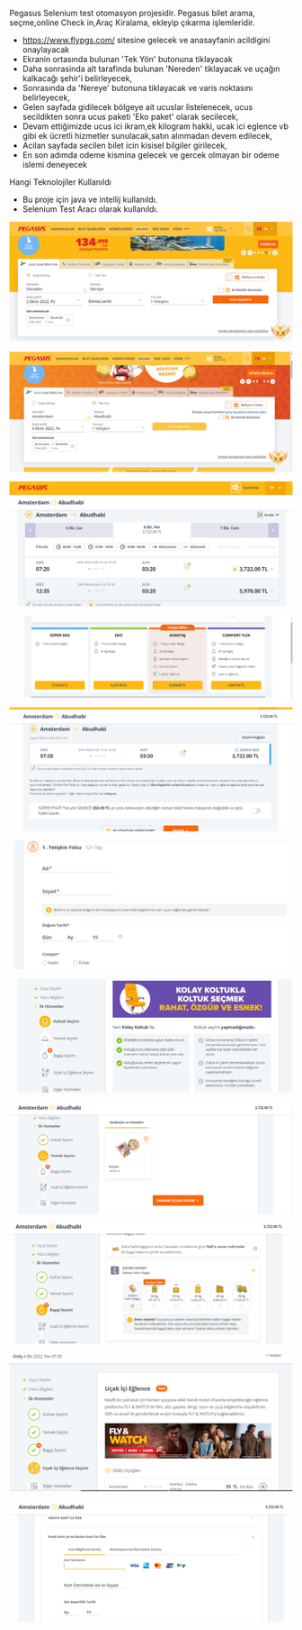Pegasus Selenium test otomasyon projesidir. Pegasus bilet arama, seçme,online Check in,Araç Kiralama, ekleyip çıkarma işlemleridir.

- https://www.flypgs.com/ sitesine gelecek ve anasayfanin acildigini onaylayacak
- Ekranin ortasında bulunan 'Tek Yön' butonuna tiklayacak
- Daha sonrasinda alt tarafinda bulunan 'Nereden' tiklayacak ve uçağın kalkacağı şehir'i belirleyecek,
- Sonrasında da 'Nereye' butonuna tiklayacak ve varis noktasını belirleyecek,
- Gelen sayfada gidilecek bölgeye ait ucuslar listelenecek, ucus secildikten sonra ucus paketi 'Eko paket' olarak secilecek,
- Devam ettiğimizde ucus ici ikram,ek kilogram hakki, ucak ici eglence vb gibi ek ücretli hizmetler sunulacak,satın alınmadan devem edilecek,
- Acilan sayfada secilen bilet icin kisisel bilgiler girilecek,
- En son adımda odeme kismina gelecek ve gercek olmayan bir odeme islemi deneyecek


Hangi Teknolojiler Kullanıldı

- Bu proje için java ve intellij kullanıldı.
- Selenium Test Aracı olarak kullanıldı.

![img.png](img.png)

![img_1.png](img_1.png)

![img_2.png](img_2.png)

![img_3.png](img_3.png)

![img_4.png](img_4.png)

![img_5.png](img_5.png)

![img_6.png](img_6.png)

![img_7.png](img_7.png)

![img_8.png](img_8.png)

![img_9.png](img_9.png)

![img_10.png](img_10.png)
